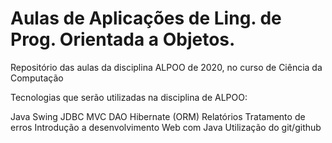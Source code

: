 # Aulas de Aplicações de Ling. de Prog. Orientada a Objetos.
Repositório das aulas da disciplina ALPOO de 2020, no curso de Ciência da Computação

Tecnologias que serão utilizadas na disciplina de ALPOO:

Java Swing
JDBC
MVC
DAO
Hibernate (ORM)
Relatórios
Tratamento de erros
Introdução a desenvolvimento Web com Java
Utilização do git/github
